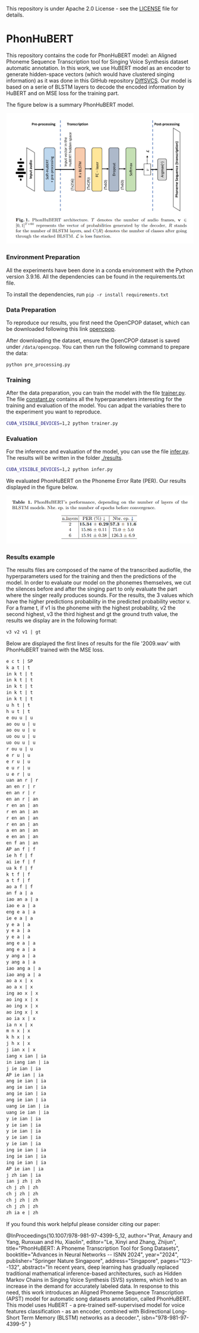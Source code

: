 This repository is under Apache 2.0 License - see the [LICENSE](LICENSE) file for details.

# PhonHuBERT
This repository contains the code for PhonHuBERT model: an Aligned Phoneme Sequence Transcription tool for Singing Voice Synthesis dataset automatic annotation.
In this work, we use HuBERT model as an encoder to generate hidden-space vectors (which would have clustered singing information) as it was done in this GitHub repository [DiffSVCS](https://github.com/prophesier/diff-svc). Our model is based on a serie of BLSTM layers to decode the encoded information by HuBERT and on MSE loss for the training part.

The figure below is a summary PhonHuBERT model.

![PhonHuBERT](https://github.com/Amaus-p/PhonHuBERT/blob/main/PhonHuBERT_and_legend.png?raw=true)

### Environment Preparation
All the experiments have been done in a conda environment with the Python version 3.9.16. All the dependencies can be found in the requirements.txt file.

To install the dependencies, run `pip -r install requirements.txt`

### Data Preparation

To reproduce our results, you first need the OpenCPOP dataset, which can be downloaded following this link [opencpop](https://cloud.tsinghua.edu.cn/d/2870f80cb2c04b298d29/).

After downloading the dataset, ensure the OpenCPOP dataset is saved under `/data/opencpop`. You can then run the following command to prepare the data:

```bash
python pre_processing.py
```

### Training

After the data preparation, you can train the model with the file [trainer.py](trainer.py). The file [constant.py](./utils/constants.py) contains all the hyperparameters interesting for the training and evaluation of the model. You can adpat the variables there to the experiment you want to reproduce.

```bash
CUDA_VISIBLE_DEVICES=1,2 python trainer.py
```

### Evaluation

For the inference and evaluation of the model, you can use the file [infer.py](infer.py). The results will be written in the folder [./results](./results).

```bash
CUDA_VISIBLE_DEVICES=1,2 python infer.py
```

We evaluated PhonHuBERT on the Phoneme Error Rate (PER). Our results displayed in the figure below.

![Results PhonHuBERT](https://github.com/Amaus-p/PhonHuBERT/blob/main/results_phonhubert.png?raw=true)

### Results example

The results files are composed of the name of the transcribed audiofile, the hyperparameters used for the training and then the predictions of the model. 
In order to evaluate our model on the phonemes themselves, we cut the silences before and after the singing part to only evaluate the part where the singer really produces sounds. 
For the results, the 3 values which have the higher predictions probability in the predicted probability vector v. For a frame t, if v1 is the phoneme with the highest probability, v2 the second highest, v3 the third highest and gt the ground truth value, the results we display are in the following format:

```txt
v3 v2 v1 | gt
```

Below are displayed the first lines of results for the file '2009.wav' with PhonHuBERT trained with the MSE loss.

```txt
e c t | SP
k a t | t
in k t | t
in k t | t
in k t | t
in k t | t
in k t | t
u h t | t
h u t | t
e ou u | u
ao ou u | u
ao ou u | u
uo ou u | u
uo ou u | u
r ou u | u
e r u | u
e r u | u
e u r | u
u e r | u
uan an r | r
an en r | r
en an r | r
en an r | an
r en an | an
r en an | an
r en an | an
r en an | an
a en an | an
e en an | an
en f an | an
AP an f | f
ie h f | f
ai ie f | f
ua k f | f
k t f | f
a t f | f
ao a f | f
an f a | a
iao an a | a
iao e a | a
eng e a | a
ie e a | a
y e a | a
y e a | a
y e a | a
ang e a | a
ang e a | a
y ang a | a
y ang a | a
iao ang a | a
iao ang a | a
ao a x | x
ao a x | x
ing ao x | x
ao ing x | x
ao ing x | x
ao ing x | x
ao ia x | x
ia n x | x
m n x | x
k h x | x
j h x | x
j ian x | x
iang x ian | ia
in iang ian | ia
j ie ian | ia
AP ie ian | ia
ang ie ian | ia
ang ie ian | ia
ang ie ian | ia
ang ie ian | ia
uang ie ian | ia
uang ie ian | ia
y ie ian | ia
y ie ian | ia
y ie ian | ia
y ie ian | ia
y ie ian | ia
ing ie ian | ia
ing ie ian | ia
ing ie ian | ia
AP ie ian | ia
j zh ian | ia
ian j zh | zh
ch j zh | zh
ch j zh | zh
ch j zh | zh
ch j zh | zh
zh ia e | zh
```

If you found this work helpful please consider citing our paper:

@InProceedings{10.1007/978-981-97-4399-5_12,
author="Prat, Amaury
and Yang, Runxuan
and Hu, Xiaolin",
editor="Le, Xinyi
and Zhang, Zhijun",
title="PhonHuBERT: A Phoneme Transcription Tool for Song Datasets",
booktitle="Advances in Neural Networks -- ISNN 2024",
year="2024",
publisher="Springer Nature Singapore",
address="Singapore",
pages="123--132",
abstract="In recent years, deep learning has gradually replaced traditional mathematical inference-based architectures, such as Hidden Markov Chains in Singing Voice Synthesis (SVS) systems, which led to an increase in the demand for accurately labeled data. In response to this need, this work introduces an Aligned Phoneme Sequence Transcription (APST) model for automatic song datasets annotation, called PhonHuBERT. This model uses HuBERT - a pre-trained self-supervised model for voice features classification - as an encoder, combined with Bidirectional Long-Short Term Memory (BLSTM) networks as a decoder.",
isbn="978-981-97-4399-5"
}






